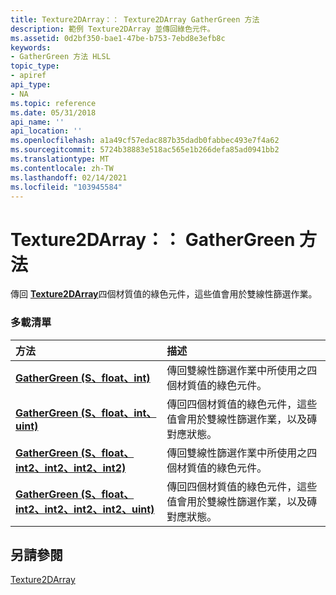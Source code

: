 ```yaml
---
title: Texture2DArray：： Texture2DArray GatherGreen 方法
description: 範例 Texture2DArray 並傳回綠色元件。
ms.assetid: 0d2bf350-bae1-47be-b753-7ebd8e3efb8c
keywords:
- GatherGreen 方法 HLSL
topic_type:
- apiref
api_type:
- NA
ms.topic: reference
ms.date: 05/31/2018
api_name: ''
api_location: ''
ms.openlocfilehash: a1a49cf57edac887b35dadb0fabbec493e7f4a62
ms.sourcegitcommit: 5724b38883e518ac565e1b266defa85ad0941bb2
ms.translationtype: MT
ms.contentlocale: zh-TW
ms.lasthandoff: 02/14/2021
ms.locfileid: "103945584"
---
```

# <a name="texture2darraygathergreen-methods"></a>Texture2DArray：： GatherGreen 方法

傳回 [**Texture2DArray**](sm5-object-texture2darray.md)四個材質值的綠色元件，這些值會用於雙線性篩選作業。

### <a name="overload-list"></a>多載清單



| 方法                                                                                                          | 描述                                                                                                                                       |
|:----------------------------------------------------------------------------------------------------------------|:--------------------------------------------------------------------------------------------------------------------------------------------------|
| [**GatherGreen (S、float、int)**](sm5-object-texture2darray-gathergreen.md)                                        | 傳回雙線性篩選作業中所使用之四個材質值的綠色元件。<br/>                                 |
| [**GatherGreen (S、float、int、uint)**](t2darray-gathergreen-s-float-int-uint-.md)                                  | 傳回四個材質值的綠色元件，這些值會用於雙線性篩選作業，以及磚對應狀態。<br/> |
| [**GatherGreen (S、float、int2、int2、int2、int2)**](t2darray-gathergreen-s-float-int2-int2-int2-int2-.md)            | 傳回雙線性篩選作業中所使用之四個材質值的綠色元件。<br/>                                 |
| [**GatherGreen (S、float、int2、int2、int2、int2、uint)**](t2darray-gathergreen-s-float-int2-int2-int2-int2-uint-.md)  | 傳回四個材質值的綠色元件，這些值會用於雙線性篩選作業，以及磚對應狀態。<br/> |



## <a name="see-also"></a>另請參閱

<dl> <dt>

[Texture2DArray](sm5-object-texture2darray.md)
</dt> </dl>

 

 





